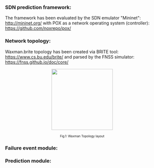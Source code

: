 ### SDN prediction framework:
The framework has been evaluated by the SDN emulator "Mininet": http://mininet.org/ with POX as a network operating system
(controller): https://github.com/noxrepo/pox/ 
### Network topology: 
Waxman.brite topology has been created via BRITE tool: https://www.cs.bu.edu/brite/ and parsed by the FNSS simulator: https://fnss.github.io/doc/core/

  <div class="container">
  <div class="subcontainer">
    <figure>
      <p align="center">
      <img  src="https://user-images.githubusercontent.com/12594727/35761455-81543a64-0880-11e8-9f16-ab14b537458e.png" width="200" height="200"/>
      <figcaption><p align="center"><font size="-2">Fig.1: Waxman Topology layout</font></figcaption>
    </figure>
  </div>
</div>



### Failure event module:

### Prediction module:


